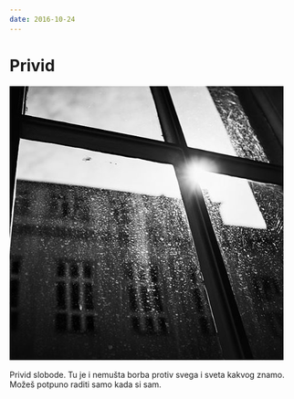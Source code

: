 ```yaml
---
date: 2016-10-24
---
```


# Privid

![](privid.jpg)

Privid slobode. Tu je i nemušta borba protiv svega i sveta kakvog znamo. Možeš potpuno raditi samo kada si sam.
